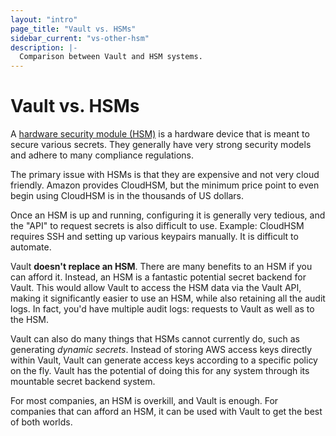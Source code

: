 ```yaml
---
layout: "intro"
page_title: "Vault vs. HSMs"
sidebar_current: "vs-other-hsm"
description: |-
  Comparison between Vault and HSM systems.
---
```


# Vault vs. HSMs

A [hardware security module (HSM)](https://en.wikipedia.org/wiki/Hardware_security_module)
is a hardware device that is meant to secure various secrets. They generally
have very strong security models and adhere to many compliance regulations.

The primary issue with HSMs is that they are expensive and not very
cloud friendly. Amazon provides CloudHSM, but the minimum price point to
even begin using CloudHSM is in the thousands of US dollars.

Once an HSM is up and running, configuring it is generally very tedious,
and the "API" to request secrets is also difficult to use. Example: CloudHSM
requires SSH and setting up various keypairs manually. It is difficult to
automate.

Vault **doesn't replace an HSM**. There are many benefits to an HSM if
you can afford it. Instead, an HSM is a fantastic potential secret backend
for Vault. This would allow Vault to access the HSM data via the Vault API,
making it significantly easier to use an HSM, while also retaining all the
audit logs. In fact, you'd have multiple audit logs: requests to Vault
as well as to the HSM.

Vault can also do many things that HSMs cannot currently do, such
as generating _dynamic secrets_. Instead of storing AWS access keys directly
within Vault, Vault can generate access keys according to a specific
policy on the fly. Vault has the potential of doing this for any
system through its mountable secret backend system.

For most companies, an HSM is overkill, and Vault is enough. For companies
that can afford an HSM, it can be used with Vault to get the best of both
worlds.

